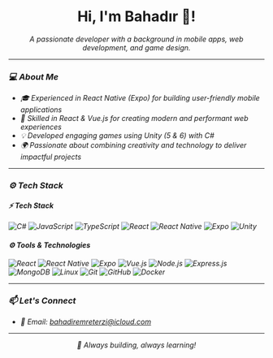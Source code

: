 
<h1 align="center"> Hi, I'm Bahadır 👋! </h1>
<p align="center">
  <i>A passionate developer with a background in mobile apps, web development, and game design.
</p>

---

### 💻 About Me

- 🎓 Experienced in React Native (Expo) for building user-friendly mobile applications 
- 🤖 Skilled in React & Vue.js for creating modern and performant web experiences
- 💡 Developed engaging games using Unity (5 & 6) with C#
- 🌍 Passionate about combining creativity and technology to deliver impactful projects

---


### ⚙️ Tech Stack

#### ⚡ Tech Stack
![C#](https://img.shields.io/badge/C%23-239120?style=flat&logo=c-sharp&logoColor=white)
![JavaScript](https://img.shields.io/badge/JavaScript-F7DF1E?style=flat&logo=javascript&logoColor=black)
![TypeScript](https://img.shields.io/badge/TypeScript-3178C6?style=flat&logo=typescript&logoColor=white)
![React](https://img.shields.io/badge/React-61DAFB?style=flat&logo=react&logoColor=black)
![React Native](https://img.shields.io/badge/React%20Native-61DAFB?style=flat&logo=react&logoColor=black)
![Expo](https://img.shields.io/badge/Expo-000020?style=flat&logo=expo&logoColor=white)
![Unity](https://img.shields.io/badge/Unity-100000?style=flat&logo=unity&logoColor=white)

#### ⚙️ Tools & Technologies
![React](https://img.shields.io/badge/React-61DAFB?style=flat&logo=react&logoColor=black)
![React Native](https://img.shields.io/badge/React%20Native-61DAFB?style=flat&logo=react&logoColor=black)
![Expo](https://img.shields.io/badge/Expo-000020?style=flat&logo=expo&logoColor=white)
![Vue.js](https://img.shields.io/badge/Vue.js-4FC08D?style=flat&logo=vue.js&logoColor=white)
![Node.js](https://img.shields.io/badge/Node.js-339933?style=flat&logo=nodedotjs&logoColor=white)
![Express.js](https://img.shields.io/badge/Express.js-000000?style=flat&logo=express&logoColor=white)
![MongoDB](https://img.shields.io/badge/MongoDB-47A248?style=flat&logo=mongodb&logoColor=white)
![Linux](https://img.shields.io/badge/Linux-FCC624?style=flat&logo=linux&logoColor=black)
![Git](https://img.shields.io/badge/Git-F05032?style=flat&logo=git&logoColor=white)
![GitHub](https://img.shields.io/badge/GitHub-181717?style=flat&logo=github&logoColor=white)
![Docker](https://img.shields.io/badge/Docker-2496ED?style=flat&logo=docker&logoColor=white)

---

### 📫 Let's Connect

- 📩 Email: [bahadiremreterzi@icloud.com](mailto:hadiremreterzi@icloud.com)  
<!--

---

### 🏆 GitHub Trophies

[![trophy](https://github-profile-trophy.vercel.app/?username=xauqse&theme=radical&column=4&margin-w=15&margin-h=15)](https://github.com/ryo-ma/github-profile-trophy)

---

### 📊 GitHub Stats

<p align="center">
  <img src="https://github-readme-stats.vercel.app/api?username=xauqse&show_icons=true&theme=radical" alt="stats"/>
  <img src="https://github-readme-stats.vercel.app/api/top-langs/?username=xauqse&layout=compact&theme=radical" alt="langs"/>
</p>

---
-->

---

<p align="center">🚀 Always building, always learning!</p>

